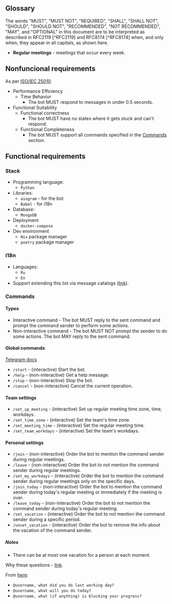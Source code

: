 
## Glossary

The words "MUST", "MUST NOT", "REQUIRED", "SHALL", "SHALL NOT", "SHOULD", "SHOULD NOT", "RECOMMENDED", "NOT RECOMMENDED", "MAY", and "OPTIONAL" in this document are to be interpreted as described in RFC2119 [^RFC2119] and RFC8174 [^RFC8174] when, and only when, they appear in all capitals, as shown here.

- **Regular meetings** - meetings that occur every week.

## Nonfuncional requirements

As per [ISO/IEC 25010](https://iso25000.com/index.php/en/iso-25000-standards/iso-25010).

- Performance Efficiency
  - Time Behavior
    - The bot MUST respond to messages in under 0.5 seconds.
- Functional Suitability
  - Functional correctness
    - The bot MUST have no states where it gets stuck and can't respond.
  - Functional Completeness
    - The bot MUST support all commands specified in the [Commands](#commands) section.


## Functional requirements

### Stack

- Programming language:
  - `Python`
- Libraries:
  - `aiogram` - for the bot
  - `Babel` - for i18n
- Database:
  - `MongoDB`
- Deployment
  - `docker-compose`
- Dev environment
  - `Nix` package manager
  - `poetry` package manager

### i18n

- Languages:
  - `Ru`
  - `En`
- Support extending this list via message catalogs ([link](https://babel.pocoo.org/en/latest/cmdline.html)).

### Commands

#### Types

- Interactive command - The bot MUST reply to the sent command and prompt the command sender to perform some actions.
- Non-interactive command - The bot MUST NOT prompt the sender to do some actions. The bot MAY reply to the sent command.


#### Global commands

[Telegram docs](https://core.telegram.org/bots/features#global-commands)

- `/start` - (interactive) Start the bot.
- `/help` - (non-interactive) Get a help message.
- `/stop` - (non-interactive) Stop the bot.
- `/cancel` - (non-interactive) Cancel the current operation.

#### Team settings

- `/set_up_meeting` - (interactive) Set up regular meeting time zone, time, workdays.
- `/set_time_zone` - (interactive) Set the team's time zone.
- `/set_meeting_time` - (interactive) Set the regular meeting time.
- `/set_team_workdays` - (interactive) Set the team's workdays.

#### Personal settings

- `/join` - (non-interactive) Order the bot to mention the command sender during regular meetings.
- `/leave` - (non-interactive) Order the bot to not mention the command sender during regular meetings.
- `/set_my_workdays` - (interactive) Order the bot to mention the command sender during regular meetings only on the specific days.
- `/join_today` - (non-interactive) Order the bot to mention the command sender during today's regular meeting or immediately if the meeting is over.
- `/leave_today` - (non-interactive) Order the bot to not mention the command sender during today's regular meeting.
- `/set_vacation` - (interactive) Order the bot to not mention the command sender during a specific period.
- `/unset_vacation` - (interactive) Order the bot to remove the info about the vacation of the command sender.

##### Notes

- There can be at most one vacation for a person at each moment.


Why these questions - [link](https://geekbot.com/blog/daily-standup-questions/).

From [here](https://www.agilealliance.org/glossary/three-qs/):

- `@username, what did you do last working day?`
- `@username, what will you do today?`
- `@username, what (if anything) is blocking your progress?`
